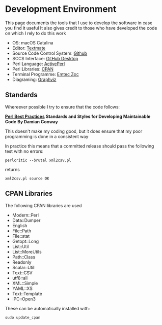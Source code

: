 # Development Environment

This page documents the tools that I use to develop the software in case you find it useful
It also gives credit to those who have developed the code on which I rely to do this work

* OS: macOS Catalina
* Editor: [Textmate](https://macromates.com/)
* Source Code Control System: [Github](https://github.com/) 
* SCCS Interface: [GitHub Desktop](https://desktop.github.com/)
* Perl Language: [ActivePerl](https://www.activestate.com/products/perl/downloads/)
* Perl Libraries: [CPAN](https://www.cpan.org/)
* Terminal Programme: [Emtec Zoc](https://www.emtec.com/zoc/)
* Diagraming: [Graphviz](https://www.graphviz.org/)

## Standards

Whereever possible I try to ensure that the code follows: 


**[Perl Best Practices](http://shop.oreilly.com/product/9780596001735.do)**
**Standards and Styles for Developing Maintainable Code**
**By Damian Conway**

This doesn't make my coding good, but it does ensure that my poor programming is done in a consistent way

In practice this means that a committed release should pass the following test with no errors:

`perlcritic --brutal xml2csv.pl`

returns

`xml2csv.pl source OK`

## CPAN Libraries 

The following CPAN libraries are used

   * Modern::Perl
   * Data::Dumper
   * English
   * File::Path
   * File::stat
   * Getopt::Long
   * List::Util
   * List::MoreUtils
   * Path::Class
   * Readonly
   * Scalar::Util
   * Text::CSV
   * utf8::all
   * XML::Simple
   * YAML::XS
   * Text::Template
   * IPC::Open3
   
   These can be automatically installed with:
   
   `sudo update_cpan`